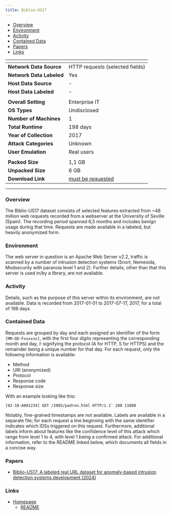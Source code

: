 ```yaml
---
title: Biblio-US17
---
```


- [Overview](#overview)
- [Environment](#environment)
- [Activity](#activity)
- [Contained Data](#contained-data)
- [Papers](#papers)
- [Links](#links)

| <!-- -->                 | <!-- -->                                                                                                                                         |
| ------------------------ | ------------------------------------------------------------------------------------------------------------------------------------------------ |
| **Network Data Source**  | HTTP requests (selected fields)                                                                                                                  |
| **Network Data Labeled** | Yes                                                                                                                                              |
| **Host Data Source**     | -                                                                                                                                                |
| **Host Data Labeled**    | -                                                                                                                                                |
|                          |                                                                                                                                                  |
| **Overall Setting**      | Enterprise IT                                                                                                                                    |
| **OS Types**             | Undisclosed                                                                                                                                      |
| **Number of Machines**   | 1                                                                                                                                                |
| **Total Runtime**        | 198 days                                                                                                                                         |
| **Year of Collection**   | 2017                                                                                                                                             |
| **Attack Categories**    | Unknown                                                                                                                                          |
| **User Emulation**       | Real users                                                                                                                                       |
|                          |                                                                                                                                                  |
| **Packed Size**          | 1,1 GB                                                                                                                                           |
| **Unpacked Size**        | 6 GB                                                                                                                                             |
| **Download Link**        | [must be requested](https://idus.us.es/items/53034f60-d215-44b0-a198-eb8a5229218e/request-a-copy?bitstream=b1b0c077-6f87-4160-8659-9dc34e269e3d) |

***

### Overview
The Biblio-US17 dataset consists of selected features extracted from ~48 million web requests recorded from a webserver at the University of Seville (Spain).
The recording period spanned 6,5 months and includes benign usage during that time.
Requests are made available in a labeled, but heavily anonymized form.

### Environment
The web server in question is an Apache Web Server v2.2, traffic is scanned by a number of intrusion detection systems (Snort, Nemesida, Modsecurity with paranoia level 1 and 2).
Further details, other than that this server is used in/by a library, are not available.

### Activity
Details, such as the purpose of this server within its environment, are not available.
Data is recorded from 2017-01-01 to 2017-07-17, 2017, for a total of 198 days.

### Contained Data
Requests are grouped by day and each assigned an identifier of the form `[MM-DD-Fxxxxxx]`, with the first four digits representing the corresponding month and day, `F` signifying the protocol (A for HTTP, S for HTTPS) and the remainder being a unique number for that day.
For each request, only the following information is available:
- Method
- URI (anonymized)
- Protocol
- Response code
- Response size

With an example looking like this:
```
[02-18-A001234] GET /2003/padron.html HTTP/1.1″ 200 11800
```
Notably, fine-grained timestamps are *not* available.
Labels are available in a separate file;
for each request a line beginning with the same identifier indicates which IDSs triggered on this request.
Furthermore, additional labels inform about features like the confidence level of this attack which range from level 1 to 4, with level 1 being a confirmed attack.
For additional information, refer to the README linked below, which documents all fields in a concise way.

### Papers
- [Biblio-US17: A labeled real URL dataset for anomaly-based intrusion detection systems development (2024)](https://doi.org/10.1145/3655693.3661319)

### Links
- [Homepage](https://idus.us.es/items/53034f60-d215-44b0-a198-eb8a5229218e)
  - [README](https://idus.us.es/server/api/core/bitstreams/2b3d8c75-6d36-47a5-83e7-f1cfc2cbc151/content)
